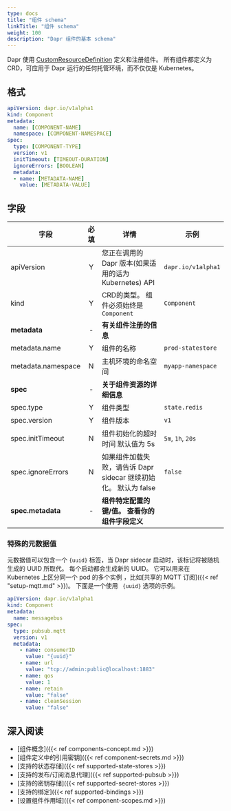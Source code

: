 ```yaml
---
type: docs
title: "组件 schema"
linkTitle: "组件 schema"
weight: 100
description: "Dapr 组件的基本 schema"
---
```


Dapr 使用 [CustomResourceDefinition](https://kubernetes.io/docs/tasks/extend-kubernetes/custom-resources/custom-resource-definitions/) 定义和注册组件。 所有组件都定义为 CRD，可应用于 Dapr 运行的任何托管环境，而不仅仅是 Kubernetes。

## 格式

```yaml
apiVersion: dapr.io/v1alpha1
kind: Component
metadata:
  name: [COMPONENT-NAME]
  namespace: [COMPONENT-NAMESPACE]
spec:
  type: [COMPONENT-TYPE]
  version: v1
  initTimeout: [TIMEOUT-DURATION]
  ignoreErrors: [BOOLEAN]
  metadata:
  - name: [METADATA-NAME]
    value: [METADATA-VALUE]
```

## 字段

| 字段                 | 必填 | 详情                                         | 示例                 |
| ------------------ |:--:| ------------------------------------------ | ------------------ |
| apiVersion         | Y  | 您正在调用的 Dapr 版本(如果适用的话为 Kubernetes) API     | `dapr.io/v1alpha1` |
| kind               | Y  | CRD的类型。 组件必须始终是 `Component`                | `Component`        |
| **metadata**       | -  | **有关组件注册的信息**                              |                    |
| metadata.name      | Y  | 组件的名称                                      | `prod-statestore`  |
| metadata.namespace | N  | 主机环境的命名空间                                  | `myapp-namespace`  |
| **spec**           | -  | **关于组件资源的详细信息**                            |                    |
| spec.type          | Y  | 组件类型                                       | `state.redis`      |
| spec.version       | Y  | 组件版本                                       | `v1`               |
| spec.initTimeout   | N  | 组件初始化的超时时间 默认值为 5s                         | `5m`, `1h`, `20s`  |
| spec.ignoreErrors  | N  | 如果组件加载失败，请告诉 Dapr sidecar 继续初始化。 默认为 false | `false`            |
| **spec.metadata**  | -  | **组件特定配置的键/值。 查看你的组件字段定义**                 |                    |

### 特殊的元数据值

元数据值可以包含一个 `{uuid}` 标签，当 Dapr sidecar 启动时，该标记将被随机生成的 UUID 所取代。 每个启动都会生成新的 UUID。 它可以用来在 Kubernetes 上区分同一个 pod 的多个实例 ，比如[共享的 MQTT 订阅]({{< ref "setup-mqtt.md" >}})。 下面是一个使用 ` {uuid}` 选项的示例。

```yaml
apiVersion: dapr.io/v1alpha1
kind: Component
metadata:
  name: messagebus
spec:
  type: pubsub.mqtt
  version: v1
  metadata:
    - name: consumerID
      value: "{uuid}"
    - name: url
      value: "tcp://admin:public@localhost:1883"
    - name: qos
      value: 1
    - name: retain
      value: "false"
    - name: cleanSession
      value: "false"
```

## 深入阅读
- [组件概念]({{< ref components-concept.md >}})
- [组件定义中的引用密钥]({{< ref component-secrets.md >}})
- [支持的状态存储]({{< ref supported-state-stores >}})
- [支持的发布/订阅消息代理]({{< ref supported-pubsub >}})
- [支持的密钥存储]({{< ref supported-secret-stores >}})
- [支持的绑定]({{< ref supported-bindings >}})
- [设置组件作用域]({{< ref component-scopes.md >}})
